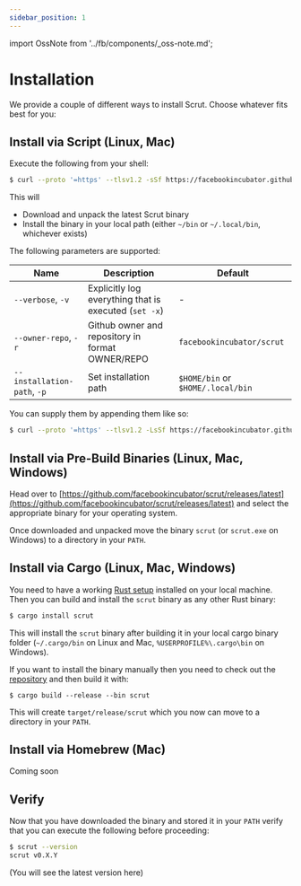 ```yaml
---
sidebar_position: 1
---
```


import OssNote from '../fb/components/_oss-note.md';

# Installation

<FbInternalOnly><OssNote /></FbInternalOnly>


We provide a couple of different ways to install Scrut. Choose whatever fits best for you:

## Install via Script (Linux, Mac)

Execute the following from your shell:

```bash title="Terminal"
$ curl --proto '=https' --tlsv1.2 -sSf https://facebookincubator.github.io/scrut/install.sh | sh
```

This will
- Download and unpack the latest Scrut binary
- Install the binary in your local path (either `~/bin` or `~/.local/bin`, whichever exists)

The following parameters are supported:

| Name                        | Description                                           | Default                           |
| --------------------------- | ----------------------------------------------------- | --------------------------------- |
| `--verbose`, `-v`           | Explicitly log everything that is executed (`set -x`) | -                                 |
| `--owner-repo`, `-r`        | Github owner and repository in format OWNER/REPO      | `facebookincubator/scrut`         |
| `--installation-path`, `-p` | Set installation path                                 | `$HOME/bin` or `$HOME/.local/bin` |

You can supply them by appending them like so:

```bash title="Terminal"
$ curl --proto '=https' --tlsv1.2 -LsSf https://facebookincubator.github.io/scrut/install.sh | sh -s -- -p /my/install/directory
```

## Install via Pre-Build Binaries (Linux, Mac, Windows)

Head over to [https://github.com/facebookincubator/scrut/releases/latest](https://github.com/facebookincubator/scrut/releases/latest) and select the appropriate binary for your operating system.

Once downloaded and unpacked move the binary `scrut` (or `scrut.exe` on Windows) to a directory in your `PATH`.

## Install via Cargo (Linux, Mac, Windows)

You need to have a working [Rust setup](https://www.rust-lang.org/tools/install) installed on your local machine. Then you can build and install the `scrut` binary as any other Rust binary:

```bash
$ cargo install scrut
```

This will install the `scrut` binary after building it in your local cargo binary folder (`~/.cargo/bin` on Linux and Mac, `%USERPROFILE%\.cargo\bin` on Windows).

If you want to install the binary manually then you need to check out the [repository](https://github.com/facebookincubator/scrut) and then build it with:

```
$ cargo build --release --bin scrut
```

This will create `target/release/scrut` which you now can move to a directory in your `PATH`.

## Install via Homebrew (Mac)

Coming soon

## Verify

Now that you have downloaded the binary and stored it in your `PATH` verify that you can execute the following before proceeding:

```bash title="Terminal"
$ scrut --version
scrut v0.X.Y
```

(You will see the latest version here)
